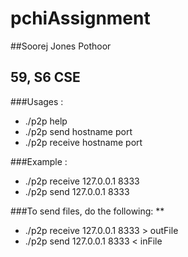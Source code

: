 # pchiAssignment

##Soorej Jones Pothoor
## 59, S6 CSE

###Usages :
- ./p2p help
- ./p2p send hostname port
- ./p2p receive hostname port

###Example : 
- ./p2p receive 127.0.0.1 8333
- ./p2p send 127.0.0.1 8333

###To send files, do the following: **
- ./p2p receive 127.0.0.1 8333 > outFile
- ./p2p send 127.0.0.1 8333 < inFile
